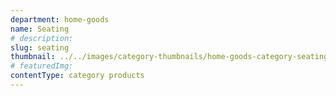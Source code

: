 ```yaml
---
department: home-goods
name: Seating
# description:
slug: seating
thumbnail: ../../images/category-thumbnails/home-goods-category-seating.jpg
# featuredImg:
contentType: category products
---
```

